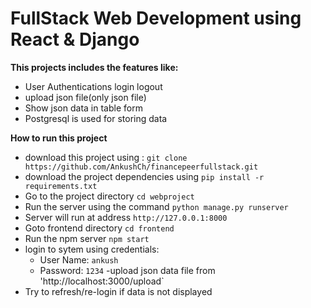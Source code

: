 # FullStack Web Development using React & Django

**This projects includes the features like:**
- User Authentications login logout
- upload json file(only json file)
- Show json data in table form
- Postgresql is used for storing data

**How to run this project**

- download this project using : `git clone https://github.com/AnkushCh/financepeerfullstack.git`
- download the project dependencies using `pip install -r requirements.txt`
- Go to the project directory `cd webproject`
- Run the server using the command `python manage.py runserver`
- Server will run at address `http://127.0.0.1:8000`
- Goto frontend directory `cd frontend`
- Run the npm server `npm start`
- login to sytem using credentials:
  - User Name: `ankush`
  - Password: `1234`
-upload json data file from 'http://localhost:3000/upload`
- Try to refresh/re-login if data is not displayed
 

